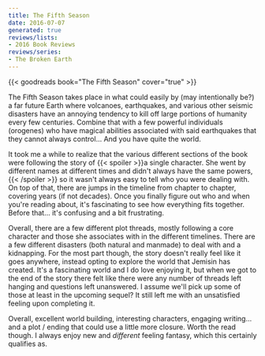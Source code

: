 ```yaml
---
title: The Fifth Season
date: 2016-07-07
generated: true
reviews/lists:
- 2016 Book Reviews
reviews/series:
- The Broken Earth
---
```

{{< goodreads book="The Fifth Season" cover="true" >}}

The Fifth Season takes place in what could easily by (may intentionally be?) a far future Earth where volcanoes, earthquakes, and various other seismic disasters have an annoying tendency to kill off large portions of humanity every few centuries. Combine that with a few powerful individuals (orogenes) who have magical abilities associated with said earthquakes that they cannot always control... And you have quite the world.  

It took me a while to realize that the various different sections of the book were following the story of  {{< spoiler >}}a single character. She went by different names at different times and didn't always have the same powers,{{< /spoiler >}}  so it wasn't always easy to tell who you were dealing with. On top of that, there are jumps in the timeline from chapter to chapter, covering years (if not decades). Once you finally figure out who and when you're reading about, it's fascinating to see how everything fits together. Before that... it's confusing and a bit frustrating.  

<!--more-->

Overall, there are a few different plot threads, mostly following a core character and those she associates with in the different timelines. There are a few different disasters (both natural and manmade) to deal with and a kidnapping. For the most part though, the story doesn't really feel like it goes anywhere, instead opting to explore the world that Jemisin has created. It's a fascinating world and I do love enjoying it, but when we got to the end of the story there felt like there were any number of threads left hanging and questions left unanswered. I assume we'll pick up some of those at least in the upcoming sequel? It still left me with an unsatisfied feeling upon completing it.  

Overall, excellent world building, interesting characters, engaging writing... and a plot / ending that could use a little more closure. Worth the read though. I always enjoy new and _different_ feeling fantasy, which this certainly qualifies as.


